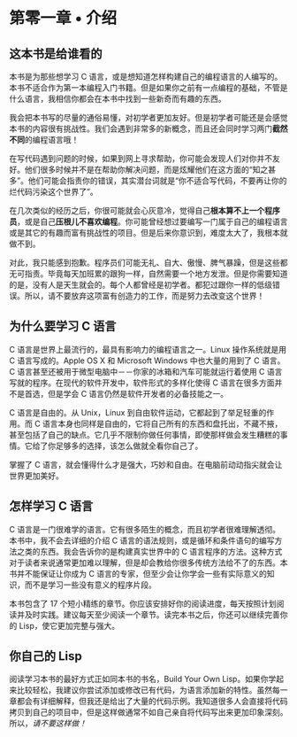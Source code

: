 # 第零一章 • 介绍

## 这本书是给谁看的

本书是为那些想学习 C 语言，或是想知道怎样构建自己的编程语言的人编写的。本书不适合作为第一本编程入门书籍。但是如果你之前有一点编程的基础，不管是什么语言，我相信你都会在本书中找到一些新奇而有趣的东西。

我会把本书写的尽量的通俗易懂，对初学者更加友好。但是初学者可能还是会感觉本书的内容很有挑战性。我们会遇到非常多的新概念，而且还会同时学习两门**截然不同**的编程语言哦！

在写代码遇到问题的时候，如果到网上寻求帮助，你可能会发现人们对你并不友好。他们很多时候并不是在帮助你解决问题，而是炫耀他们在这方面的“知之甚多”。他们可能会指责你的错误，其实潜台词就是“你不适合写代码，不要再让你的烂代码污染这个世界了”。

在几次类似的经历之后，你很可能就会心灰意冷，觉得自己**根本算不上一个程序员**，或是自己**压根儿不喜欢编程**。你可能曾经想过要编写一门属于自己的编程语言或是其它的有趣而富有挑战性的项目。但是后来你意识到，难度太大了，我根本就做不到。

对此，我只能感到抱歉。程序员们可能无礼、自大、傲慢、脾气暴躁，但是这些都无可指责。毕竟每天加班累的跟狗一样，自然需要一个地方发泄。但是你需要知道的是，没有人是天生就会的。每个人都曾经是初学者。都犯过跟你一样的低级错误。所以，请不要放弃这项富有创造力的工作，而是努力去改变这个世界！

## 为什么要学习 C 语言

C 语言是世界上最流行的，最具有影响力的编程语言之一。Linux 操作系统就是用 C 语言写成的。Apple OS X 和 Microsoft Windows 中也大量的用到了 C 语言。C 语言甚至还被用于微型电脑中－－你家的冰箱和汽车可能就运行着使用 C 语言写就的程序。在现代的软件开发中，软件形式的多样化使得 C 语言在很多方面并不是首选，但是学会 C 语言仍然是软件开发者的必备技能之一。

C 语言是自由的。从 Unix，Linux 到自由软件运动，它都起到了举足轻重的作用。而 C 语言本身也同样是自由的，它将自己所有的东西和盘托出，不藏不掖，甚至包括了自己的缺点。它几乎不限制你做任何事情，即使那样做会发生糟糕的事情。它给了你足够多的选择，该怎么做就全看你自己了。

掌握了 C 语言，就会懂得什么才是强大，巧妙和自由。在电脑前动动指尖就会让世界更加美好。

## 怎样学习 C 语言

C 语言是一门很难学的语言。它有很多陌生的概念，而且初学者很难理解透彻。本书中，我不会去详细的介绍 C 语言的语法规则，或是循环和条件语句的编写方法之类的东西。我会告诉你的是构建真实世界中的 C 语言程序的方法。这种方式对于读者来说通常更加难以理解，但是却会教给你很多传统方法给不了的东西。本书并不能保证让你成为 C 语言的专家，但至少会让你学会一些有实际意义的知识，而不是学习一些没有意义的程序片段。

本书包含了 17 个短小精练的章节。你应该安排好你的阅读进度，每天按照计划阅读并及时实践。建议每天至少阅读一个章节。读完本书之后，你还可以继续完善你的 Lisp，使它更加完整与强大。

## 你自己的 Lisp

阅读学习本书的最好方式正如同本书的书名，Build Your Own Lisp。如果你学起来比较轻松，我建议你尝试添加或修改已有代码，为语言添加新的特性。虽然每一章都会有详细解释，但我还是给出了大量的代码示例。我知道很多人会直接将代码拷贝到自己的项目中，但是这样做通常不如自己亲自将代码写出来更加印象深刻。所以，*请不要这样做！*
